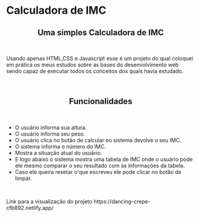 # Calculadora de IMC
<h2 align="center">Uma simples Calculadora de IMC </h2><br>
<p>Usando apenas HTML,CSS e Javascript esse é um projeto do qual coloquei em prática os meus estudos sobre as bases do desenvolvimento web
sendo capaz de executar todos os conceitos dos quais havia estudado.</p><br>
<h2 align="center">Funcionalidades</h2><br>
<ul>
<li>O usuário informa sua altura.</li>
<li>O usuário informa seu peso.</li>
<li>O usuário clica no botão de calcular eo sistema devolve o seu IMC.</li>
<li>O sistema informa o número do IMC.</li>
<li>Mostra a situação atual do usuário.</li>
<li>E logo abaixo o sistema mostra uma tabela de IMC onde o usuário pode ele mesmo comparar o seu resultado com as informações da tabela.</li>
<li>Caso ele queira resetar o'que escreveu ele pode clicar no botão de limpar.</li>
</ul><br>
<p>Link para a visualização do projeto https://dancing-crepe-cfb892.netlify.app/<p>
